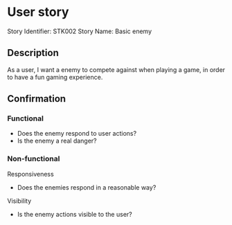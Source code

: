 # User story 

Story Identifier: STK002
Story Name: Basic enemy


## Description 

As a user, I want a enemy to compete against when playing a game, in order to have a fun gaming experience. 


## Confirmation

### Functional
- Does the enemy respond to user actions?
- Is the enemy a real danger?

### Non-functional
Responsiveness
- Does the enemies respond in a reasonable way?

Visibility
- Is the enemy actions visible to the user?
